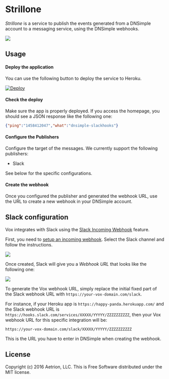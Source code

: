 # Strillone

_Strillone_ is a service to publish the events generated from a DNSimple account to a messaging service, using the DNSimple webhooks.

![](http://cl.ly/1N3G0L3o1C1H/slack-integrations-dnsimple.png)


## Usage

#### Deploy the application

You can use the following button to deploy the service to Heroku.

[![Deploy](https://www.herokucdn.com/deploy/button.svg)](https://heroku.com/deploy?template=https://github.com/aetrion/dnsimple-vox)

#### Check the deploy

Make sure the app is properly deployed. If you access the homepage, you should see a JSON response like the following one:

```json
{"ping":"1458412047","what":"dnsimple-slackhooks"}
```

#### Configure the Publishers

Configure the target of the messages. We currently support the following publishers:

- Slack

See below for the specific configurations.

#### Create the webhook

Once you configured the publisher and generated the webhook URL, use the URL to create a new webhook in your DNSimple account.


## Slack configuration

Vox integrates with Slack using the [Slack Incoming Webhook](https://api.slack.com/incoming-webhooks) feature.

First, you need to [setup an incoming webhook](https://my.slack.com/services/new/incoming-webhook/). Select the Slack channel and follow the instructions.

![](http://cl.ly/161a1V3m1n3b/Screen%20Shot%202016-03-19%20at%2019.39.18.png)

Once created, Slack will give you a _Webhook URL_ that looks like the following one:

![](http://cl.ly/1X0a0G2p1H2u/Screen%20Shot%202016-03-19%20at%2019.41.04.png)

To generate the Vox webhook URL, simply replace the initial fixed part of the Slack webhook URL with `https://your-vox-domain.com/slack`.

For instance, if your Heroku app is `https://happy-panda.herokuapp.com/` and the Slack webhook URL is `https://hooks.slack.com/services/XXXXX/YYYYY/ZZZZZZZZZZ`, then your Vox webhook URL for this specific integration will be:

```
https://your-vox-domain.com/slack/XXXXX/YYYYY/ZZZZZZZZZZ
```

This is the URL you have to enter in DNSimple when creating the webhook.


## License

Copyright (c) 2016 Aetrion, LLC. This is Free Software distributed under the MIT license.
